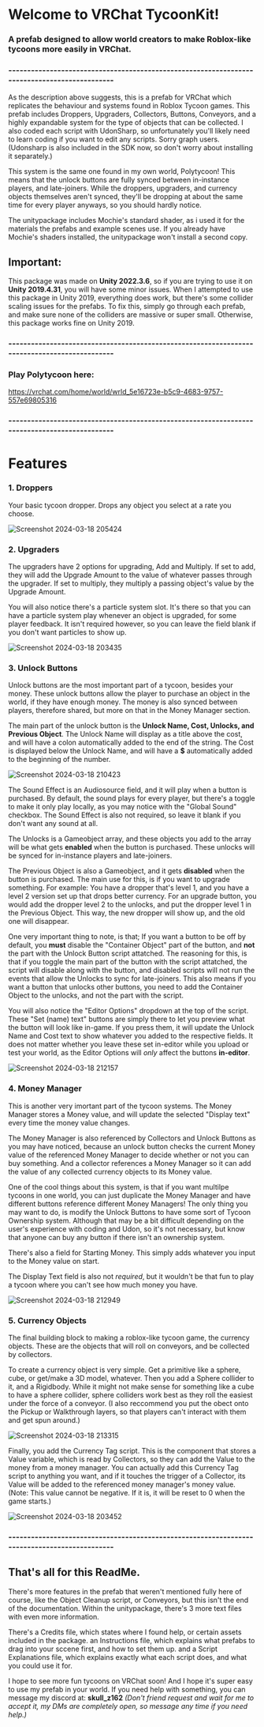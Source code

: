 # Welcome to VRChat TycoonKit!
### A prefab designed to allow world creators to make Roblox-like tycoons more easily in VRChat.
### ---------------------------------------------------------------------------------------------
As the description above suggests, this is a prefab for VRChat which replicates the behaviour and systems found in Roblox Tycoon games. This prefab includes Droppers, Upgraders, Collectors, Buttons, Conveyors, and a highly expandable system for the type of objects that can be collected.
I also coded each script with UdonSharp, so unfortunately you'll likely need to learn coding if you want to edit any scripts. Sorry graph users. (Udonsharp is also included in the SDK now, so don't worry about installing it separately.)

This system is the same one found in my own world, Polytycoon! This means that the unlock buttons are fully synced between in-instance players, and late-joiners. While the droppers, upgraders, and currency objects themselves aren't synced, they'll be dropping at about the same time for every player anyways, so you should hardly notice.

The unitypackage includes Mochie's standard shader, as i used it for the materials the prefabs and example scenes use. If you already have Mochie's shaders installed, the unitypackage won't install a second copy.

## Important:
This package was made on <b>Unity 2022.3.6</b>, so if you are trying to use it on <b>Unity 2019.4.31</b>, you will have some minor issues.
When I attempted to use this package in Unity 2019, everything does work, but there's some collider scaling issues for the prefabs. To fix this, simply go through each prefab, and make sure none of the colliders are massive or super small. Otherwise, this package works fine on Unity 2019.
### ---------------------------------------------------------------------------------------------

### Play Polytycoon here:
https://vrchat.com/home/world/wrld_5e16723e-b5c9-4683-9757-557e69805316

### ---------------------------------------------------------------------------------------------
# Features
### 1. Droppers
Your basic tycoon dropper. Drops any object you select at a rate you choose.

![Screenshot 2024-03-18 205424](https://github.com/zSkull162/TycoonKit/assets/70001936/f53af516-8ebf-464f-8a1e-dc11eb9817a7)


### 2. Upgraders
The upgraders have 2 options for upgrading, Add and Multiply. If set to add, they will add the Upgrade Amount to the value of whatever passes through the upgrader. If set to multiply, they multiply a passing object's value by the Upgrade Amount.

You will also notice there's a particle system slot. It's there so that you can have a particle system play whenever an object is upgraded, for some player feedback. It isn't required however, so you can leave the field blank if you don't want particles to show up.

![Screenshot 2024-03-18 203435](https://github.com/zSkull162/TycoonKit/assets/70001936/495b6d15-423f-4803-96ad-4f84a903574c)


### 3. Unlock Buttons
Unlock buttons are the most important part of a tycoon, besides your money. These unlock buttons allow the player to purchase an object in the world, if they have enough money. The money is also synced between players, therefore shared, but more on that in the Money Manager section.

The main part of the unlock button is the <b>Unlock Name, Cost, Unlocks, and Previous Object</b>. The Unlock Name will display as a title above the cost, and will have a colon automatically added to the end of the string. The Cost is displayed below the Unlock Name, and will have a <b>$</b> automatically added to the beginning of the number.

![Screenshot 2024-03-18 210423](https://github.com/zSkull162/TycoonKit/assets/70001936/030a0221-2026-429e-89ae-7a5ce6a72b7f)

The Sound Effect is an Audiosource field, and it will play when a button is purchased. By default, the sound plays for every player, but there's a toggle to make it only play locally, as you may notice with the "Global Sound" checkbox.
The Sound Effect is also not required, so leave it blank if you don't want any sound at all.

The Unlocks is a Gameobject array, and these objects you add to the array will be what gets <b>enabled</b> when the button is purchased. These unlocks will be synced for in-instance players and late-joiners.

The Previous Object is also a Gameobject, and it gets <b>disabled</b> when the button is purchased. The main use for this, is if you want to upgrade something. For example:
You have a dropper that's level 1, and you have a level 2 version set up that drops better currency. For an upgrade button, you would add the dropper level 2 to the unlocks, and put the dropper level 1 in the Previous Object. This way, the new dropper will show up, and the old one will disappear.

One very important thing to note, is that; If you want a button to be off by default, you <b>must</b> disable the "Container Object" part of the button, and <b>not</b> the part with the Unlock Button script attatched.
The reasoning for this, is that if you toggle the main part of the button with the script attatched, the script will disable along with the button, and disabled scripts will not run the events that allow the Unlocks to sync for late-joiners.
This also means if you want a button that unlocks other buttons, you need to add the Container Object to the unlocks, and not the part with the script.

You will also notice the "Editor Options" dropdown at the top of the script. These "Set (name) text" buttons are simply there to let you preview what the button will look like in-game. If you press them, it will update the Unlock Name and Cost text to show whatever you added to the respective fields.
It does not matter whether you leave these set in-editor while you upload or test your world, as the Editor Options will <i>only</i> affect the buttons <b>in-editor</b>.

![Screenshot 2024-03-18 212157](https://github.com/zSkull162/TycoonKit/assets/70001936/a4db7834-f234-4944-a06f-8a07d5152f7c)


### 4. Money Manager
This is another very imortant part of the tycoon systems. The Money Manager stores a Money value, and will update the selected "Display text" every time the money value changes.

The Money Manager is also referenced by Collectors and Unlock Buttons as you may have noticed, because an unlock button checks the current Money value of the referenced Money Manager to decide whether or not you can buy something. And a collector references a Money Manager so it can add the value of any collected currency objects to its Money value.

One of the cool things about this system, is that if you want multilpe tycoons in one world, you can just duplicate the Money Manager and have different buttons reference different Money Managers! The only thing you may want to do, is modify the Unlock Buttons to have some sort of Tycoon Ownership system. Although that may be a bit difficult depending on the user's experience with coding and Udon, so it's not necessary, but know that anyone can buy any button if there isn't an ownership system.

There's also a field for Starting Money. This simply adds whatever you input to the Money value on start.

The Display Text field is also not <i>required</i>, but it wouldn't be that fun to play a tycoon where you can't see how much money you have.

![Screenshot 2024-03-18 212949](https://github.com/zSkull162/TycoonKit/assets/70001936/7c40649f-3d60-4dea-94ba-184f24000f80)


### 5. Currency Objects
The final building block to making a roblox-like tycoon game, the currency objects. These are the objects that will roll on conveyors, and be collected by collectors.

To create a currency object is very simple. Get a primitive like a sphere, cube, or get/make a 3D model, whatever. Then you add a Sphere collider to it, and a Rigidbody. While it might not make sense for something like a cube to have a sphere collider, sphere colliders work best as they roll the easiest under the force of a conveyor.
(I also reccommend you put the obect onto the Pickup or Walkthrough layers, so that players can't interact with them and get spun around.)

![Screenshot 2024-03-18 213315](https://github.com/zSkull162/TycoonKit/assets/70001936/8ff5ee95-9b9d-4512-aa04-aa864b0b36b7)

Finally, you add the Currency Tag script. This is the component that stores a Value variable, which is read by Collectors, so they can add the Value to the money from a money manager. You can actually add this Currency Tag script to anything you want, and if it touches the trigger of a Collector, its Value will be added to the referenced money manager's money value.
(Note: This value cannot be negative. If it is, it will be reset to 0 when the game starts.)

![Screenshot 2024-03-18 203452](https://github.com/zSkull162/TycoonKit/assets/70001936/a759f92d-9749-4959-8c18-e7ff72a9813c)

### ---------------------------------------------------------------------------------------------
## That's all for this ReadMe.
There's more features in the prefab that weren't mentioned fully here of course, like the Object Cleanup script, or Conveyors, but this isn't the end of the documentation. Within the unitypackage, there's 3 more text files with even more information.

There's a Credits file, which states where I found help, or certain assets included in the package.
an Instructions file, which explains what prefabs to drag into your sccene first, and how to set them up.
and a Script Explanations file, which explains exactly what each script does, and what you could use it for.

I hope to see more fun tycoons on VRChat soon! And I hope it's super easy to use my prefab in your world. If you need help with something, you can message my discord at: <b>skull_z162</b>
<i>(Don't friend request and wait for me to accept it, my DMs are completely open, so message any time if you need help.)</i>
